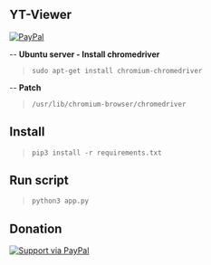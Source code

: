 ## YT-Viewer
 [![PayPal](https://user-images.githubusercontent.com/6497827/53698092-42032280-3dfe-11e9-8054-1597c62d344e.png)](https://paypal.me/0xT001)

-- **Ubuntu server - Install chromedriver**

>```sudo apt-get install chromium-chromedriver```

-- **Patch**

>```/usr/lib/chromium-browser/chromedriver```

## Install
>```pip3 install -r requirements.txt```

## Run script

>```python3 app.py```

## Donation
[![Support via PayPal](https://camo.githubusercontent.com/19fc947af2adcacd24b6cdbd4a33c10d7cbaeb6c/68747470733a2f2f63646e2e7261776769742e636f6d2f74776f6c66736f6e2f70617970616c2d6769746875622d627574746f6e2f312e302e302f646973742f627574746f6e2e737667)](https://paypal.me/0xT001)


